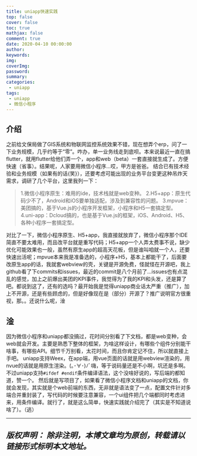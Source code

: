 ```yaml
---
title: uniapp快速实践
top: false
cover: false
toc: true
mathjax: false
comment: true
date: 2020-04-10 00:00:00
author:
keywords:
img:
coverImg:
password:
summary:
categories:
 - uniapp
tags:
 - uniapp
 - 微信小程序
---
```

## 介绍
之前给文保局做了GIS系统和物联网监控系统效果不错，现在想弄个erp，问了一下业务规模，几乎约等于“零”。咋办，单一业务线走到底呗。本来说最近一直在搞flutter，就用flutter给他们弄一个，app和web（beta）一套直接就生成了。方便快速（省事）。结果呢，人家要用微信小程序...哎，甲方是爸爸。
结合已有技术经验和业务规模（如果有的话{笑}），还要考虑可能出现的业务平台变更这种吊炸天需求，调研了几个平台，这里我列一下：

> 1.微信小程序原生：难用的ide，技术栈就是web变种。
> 2.H5+app：原生代码少不了，Android和iOS要单独适配，涉及到兼容性的问题。
> 3.mpvue：美团搞的，基于Vue.js的小程序开发框架，小程序和H5一套搞定型。
> 4.uni-app：Dcloud搞的，也是基于Vue.js的框架，iOS、Android、H5、各种小程序一套搞定型。

对比了一下，微信小程序原生、H5+app，我直接就放弃了，微信小程序那个IDE简直不要太难用，而且改平台就是重写代码；H5+app一个人弄太费事不说，缺少优化可能效果也一般，虽然有原生app的超高天花板，但是谁叫咱就一个人，还要快速出活呢；mpvue本来我是准备选的，小程序+H5，基本上都能干了，后面要改原生app的话，我就套webview的壳，关键是开源免费，怪就怪在开源吧，我上github看了下commits和issues，最近的commit是八个月前了...issues也有点混乱的感觉，加上之前爆出美团的KPI事件，我觉得为了我的KPI和头发，还是算了吧。都说到这了，还有的选吗？最开始我是觉得uniapp商业话太严重（推广），加上不开源，还是有些顾虑的，但是好像现在是（部分）开源了？推广说明官方很重视，那。。还说什么呢，淦
## 淦
因为微信小程序和uniapp都没搞过，花时间分别看了下文档，都是web变种，会web就会开发。主要是熟悉下整体的框架，为啥这样设计，有哪些个组件分别能干啥事，有哪些API。细节千万别看，太花时间，而且你肯定记不住，所以就直接上手吧。
uniapp支持Weex，在app端，用vue页面的话就是用webview渲染的，用nvue的话就是用原生渲染。(｡･∀･)ﾉﾞ嗨，等于说码量还是不小啊，坑还是多啊。不过uniapp支持`#ifdef #endif`条件编译语法，这个没啥好说的，写后端的都知道，赞一个。
然后就是写项目了，如果看了微信小程序文档和uniapp的文档，你就会发现，其实就是个web前端的东西，无非就是语法变了一点，配置文件针对多端合并重封装了，写代码的时候要注意兼容，一个ui组件把几个端都同时考虑进来，用条件编译。就行了，就是这么简单，快速实践就介绍完了（其实是不知道说啥了）。（逃）

---
*版权声明：*
*除非注明，本博文章均为原创，转载请以链接形式标明本文地址。*
---